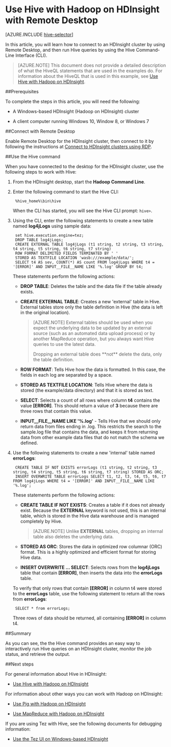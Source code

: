 <properties
   pageTitle="Use Hadoop Hive and Remote Desktop in HDInsight | Azure"
   description="Learn how to connect to Hadoop cluster in HDInsight by using Remote Desktop, and then run Hive queries by using the Hive Command-Line Interface."
   services="hdinsight"
   documentationCenter=""
   authors="Blackmist"
   manager="paulettm"
   editor="cgronlun"
	tags="azure-portal"/>

<tags
	ms.service="hdinsight"
	ms.date="06/16/2016"
	wacn.date=""/>

# Use Hive with Hadoop on HDInsight with Remote Desktop

[AZURE.INCLUDE [hive-selector](../includes/hdinsight-selector-use-hive.md)]

In this article, you will learn how to connect to an HDInsight cluster by using Remote Desktop, and then run Hive queries by using the Hive Command-Line Interface (CLI).

> [AZURE.NOTE] This document does not provide a detailed description of what the HiveQL statements that are used in the examples do. For information about the HiveQL that is used in this example, see [Use Hive with Hadoop on HDInsight](/documentation/articles/hdinsight-use-hive/).

##<a id="prereq"></a>Prerequisites

To complete the steps in this article, you will need the following:

* A Windows-based HDInsight (Hadoop on HDInsight) cluster

* A client computer running Windows 10, Window 8, or Windows 7

##<a id="connect"></a>Connect with Remote Desktop

Enable Remote Desktop for the HDInsight cluster, then connect to it by following the instructions at [Connect to HDInsight clusters using RDP](/documentation/articles/hdinsight-administer-use-management-portal-v1/#rdp).

##<a id="hive"></a>Use the Hive command

When you have connected to the desktop for the HDInsight cluster, use the following steps to work with Hive:

1. From the HDInsight desktop, start the **Hadoop Command Line**.

2. Enter the following command to start the Hive CLI:

        %hive_home%\bin\hive

    When the CLI has started, you will see the Hive CLI prompt: `hive>`.

3. Using the CLI, enter the following statements to create a new table named **log4jLogs** using sample data:

        set hive.execution.engine=tez;
        DROP TABLE log4jLogs;
        CREATE EXTERNAL TABLE log4jLogs (t1 string, t2 string, t3 string, t4 string, t5 string, t6 string, t7 string)
        ROW FORMAT DELIMITED FIELDS TERMINATED BY ' '
        STORED AS TEXTFILE LOCATION 'wasb:///example/data/';
        SELECT t4 AS sev, COUNT(*) AS count FROM log4jLogs WHERE t4 = '[ERROR]' AND INPUT__FILE__NAME LIKE '%.log' GROUP BY t4;

    These statements perform the following actions:

    * **DROP TABLE**: Deletes the table and the data file if the table already exists.

    * **CREATE EXTERNAL TABLE**: Creates a new 'external' table in Hive. External tables store only the table definition in Hive (the data is left in the original location).

		> [AZURE.NOTE] External tables should be used when you expect the underlying data to be updated by an external source (such as an automated data upload process) or by another MapReduce operation, but you always want Hive queries to use the latest data.
		> <p>Dropping an external table does **not** delete the data, only the table definition.

	* **ROW FORMAT**: Tells Hive how the data is formatted. In this case, the fields in each log are separated by a space.

    * **STORED AS TEXTFILE LOCATION**: Tells Hive where the data is stored (the example/data directory) and that it is stored as text.

    * **SELECT**: Selects a count of all rows where column **t4** contains the value **[ERROR]**. This should return a value of **3** because there are three rows that contain this value.

    * **INPUT__FILE__NAME LIKE '%.log'** - Tells Hive that we should only return data from files ending in .log. This restricts the search to the sample.log file that contains the data, and keeps it from returning data from other example data files that do not match the schema we defined.


4. Use the following statements to create a new 'internal' table named **errorLogs**:

        CREATE TABLE IF NOT EXISTS errorLogs (t1 string, t2 string, t3 string, t4 string, t5 string, t6 string, t7 string) STORED AS ORC;
        INSERT OVERWRITE TABLE errorLogs SELECT t1, t2, t3, t4, t5, t6, t7 FROM log4jLogs WHERE t4 = '[ERROR]' AND INPUT__FILE__NAME LIKE '%.log';

    These statements perform the following actions:

    * **CREATE TABLE IF NOT EXISTS**: Creates a table if it does not already exist. Because the **EXTERNAL** keyword is not used, this is an internal table, which is stored in the Hive data warehouse and is managed completely by Hive.

		> [AZURE.NOTE] Unlike **EXTERNAL** tables, dropping an internal table also deletes the underlying data.

    * **STORED AS ORC**: Stores the data in optimized row columnar (ORC) format. This is a highly optimized and efficient format for storing Hive data.

    * **INSERT OVERWRITE ... SELECT**: Selects rows from the **log4jLogs** table that contain **[ERROR]**, then inserts the data into the **errorLogs** table.

    To verify that only rows that contain **[ERROR]** in column t4 were stored to the **errorLogs** table, use the following statement to return all the rows from **errorLogs**:

        SELECT * from errorLogs;

    Three rows of data should be returned, all containing **[ERROR]** in column t4.

##<a id="summary"></a>Summary

As you can see, the the Hive command provides an easy way to interactively run Hive queries on an HDInsight cluster, monitor the job status, and retrieve the output.

##<a id="nextsteps"></a>Next steps

For general information about Hive in HDInsight:

* [Use Hive with Hadoop on HDInsight](/documentation/articles/hdinsight-use-hive/)

For information about other ways you can work with Hadoop on HDInsight:

* [Use Pig with Hadoop on HDInsight](/documentation/articles/hdinsight-use-pig/)

* [Use MapReduce with Hadoop on HDInsight](/documentation/articles/hdinsight-use-mapreduce/)

If you are using Tez with Hive, see the following documents for debugging information:

* [Use the Tez UI on Windows-based HDInsight](/documentation/articles/hdinsight-debug-tez-ui/)

[1]: /documentation/articles/hdinsight-hadoop-visual-studio-tools-get-started/

[hdinsight-sdk-documentation]: http://msdn.microsoft.com/zh-cn/library/dn479185.aspx

[azure-purchase-options]: /pricing/overview/
[azure-member-offers]: /pricing/member-offers/
[azure-trial]: /pricing/1rmb-trial/

[apache-tez]: http://tez.apache.org
[apache-hive]: http://hive.apache.org/
[apache-log4j]: http://zh.wikipedia.org/wiki/Log4j
[hive-on-tez-wiki]: https://cwiki.apache.org/confluence/display/Hive/Hive+on+Tez
[import-to-excel]: /documentation/articles/hdinsight-connect-excel-power-query/


[hdinsight-use-oozie]: /documentation/articles/hdinsight-use-oozie/
[hdinsight-analyze-flight-data]: /documentation/articles/hdinsight-analyze-flight-delay-data/



[hdinsight-storage]: /documentation/articles/hdinsight-hadoop-use-blob-storage/

[hdinsight-provision]: /documentation/articles/hdinsight-provision-clusters-v1/
[hdinsight-submit-jobs]: /documentation/articles/hdinsight-submit-hadoop-jobs-programmatically/
[hdinsight-upload-data]: /documentation/articles/hdinsight-upload-data/
[hdinsight-get-started]: /documentation/articles/hdinsight-hadoop-tutorial-get-started-windows-v1/

[Powershell-install-configure]: /documentation/articles/powershell-install-configure/
[powershell-here-strings]: http://technet.microsoft.com/zh-cn/library/ee692792.aspx

